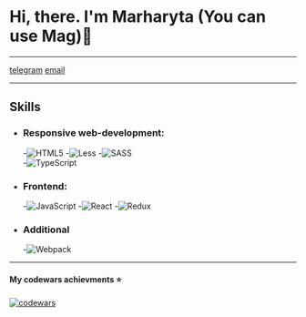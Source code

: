 # **Hi, there. I'm Marharyta (You can use Mag)**:open_hands:
__________________________________________________________
[telegram](https://t.me/Pandoraaa7)
[email](pandoraaa274@gmail.com)
__________________________________________________________
## Skills
+ ### Responsive web-development:
    -![HTML5](https://img.shields.io/badge/html5-%23E34F26.svg?style=for-the-badge&logo=html5&logoColor=white)
    -![Less](https://img.shields.io/badge/less-2B4C80?style=for-the-badge&logo=less&logoColor=white)
    -![SASS](https://img.shields.io/badge/SASS-hotpink.svg?style=for-the-badge&logo=SASS&logoColor=white)         
    -![TypeScript](https://img.shields.io/badge/typescript-%23007ACC.svg?style=for-the-badge&logo=typescript&logoColor=white)
+ ### Frontend: 
    -![JavaScript](https://img.shields.io/badge/javascript-%23323330.svg?style=for-the-badge&logo=javascript&logoColor=%23F7DF1E)
    -![React](https://img.shields.io/badge/react-%2320232a.svg?style=for-the-badge&logo=react&logoColor=%2361DAFB)
    -![Redux](https://img.shields.io/badge/redux-%23593d88.svg?style=for-the-badge&logo=redux&logoColor=white)
+ ### Additional
    -![Webpack](https://img.shields.io/badge/webpack-%238DD6F9.svg?style=for-the-badge&logo=webpack&logoColor=black)

__________________________________
#### My codewars achievments :star:
[![codewars](https://www.codewars.com/users/Overednaya/badges/small)](https://www.codewars.com/users/username) 
